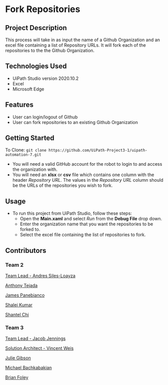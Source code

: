 # Fork Repositories
## Project Description
This process will take in as input the name of a Github Organization and an excel file containing a list of Repository URLs. It will fork each of the repositories to the the Github Organization.

## Technologies Used
- UiPath Studio version 2020.10.2
- Excel
- Microsoft Edge

## Features
- User can login/logout of Github
- User can fork repositories to an existing Github Organization

## Getting Started
To Clone: `git clone https://github.com/UiPath-Project3-1/uipath-automation-7.git`
- You will need a valid GitHub account for the robot to login to and access the organization with.
- You will need an **xlsx** or **csv** file which contains one column with the header *Repository URL*. The values in the *Repository URL* column should be the URLs of the repositories you wish to fork.

## Usage
- To run this project from UiPath Studio, follow these steps:
    - Open the **Main.xaml** and select *Run* from the **Debug File** drop down.
    - Enter the organization name that you want the repositories to be forked to. 
    - Select the excel file containing the list of repositories to fork.

## Contributors
### Team 2
<a href='https://github.com/andressiles'>Team Lead - Andres Siles-Loayza</a>

<a href='https://github.com/antonyt96'>Anthony Tejada</a>

<a href='https://github.com/jamesPan3'>James Panebianco</a>

<a href='https://github.com/shakum25'>Shalei Kumar</a>

<a href='https://github.com/schigit'>Shantel Chi</a>

### Team 3
<a href='https://github.com/jjennings510'>Team Lead - Jacob Jennings</a>

<a href='https://github.com/vrobweis'>Solution Architect - Vincent Weis</a>

<a href='https://github.com/JAGibW'>Julie Gibson</a>

<a href='https://github.com/MBachkabakian'>Michael Bachkabakian</a>

<a href='https://github.com/foleyb25'>Brian Foley</a>
